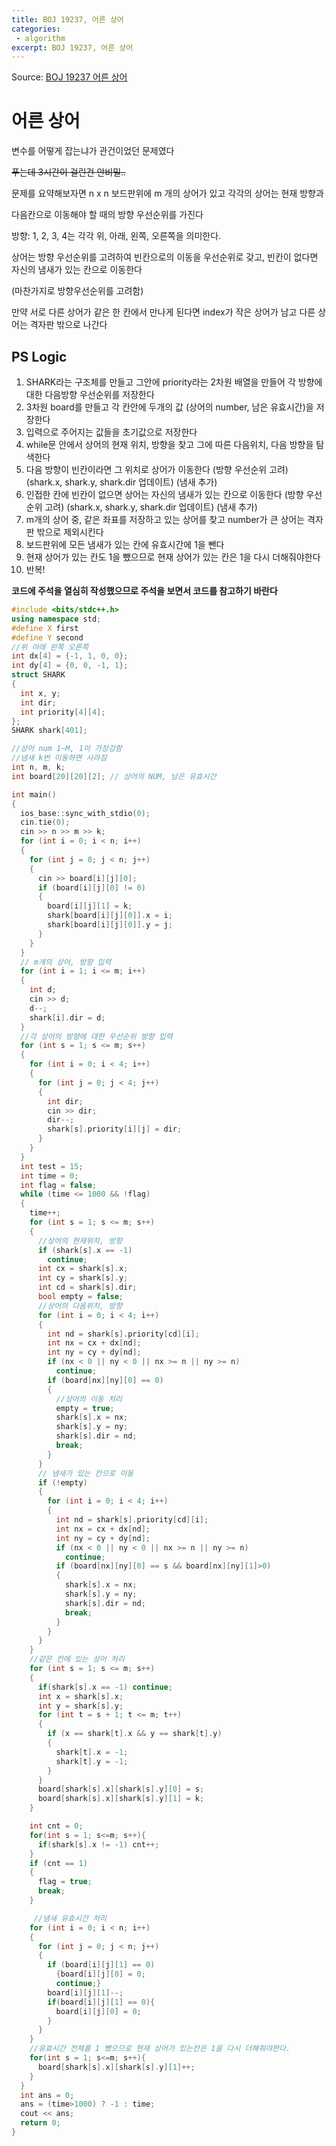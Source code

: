 ```yaml
---
title: BOJ 19237, 어른 상어
categories:
 - algorithm
excerpt: BOJ 19237, 어른 상어
---
```

Source: [BOJ 19237 어른 상어](https://www.acmicpc.net/problem/19237)

# 어른 상어
변수를 어떻게 잡는냐가 관건이었던 문제였다   

~~푸는데 3시간이 걸린건 안비밀..~~   

문제를 요약해보자면 n x n 보드판위에 m 개의 상어가 있고 각각의 상어는 현재 방향과   

다음칸으로 이동해야 할 때의 방향 우선순위를 가진다   

방향: 1, 2, 3, 4는 각각 위, 아래, 왼쪽, 오른쪽을 의미한다.   

상어는 방향 우선순위를 고려하여 빈칸으로의 이동을 우선순위로 갖고, 빈칸이 없다면 자신의 냄새가 있는 칸으로 이동한다   

(마찬가지로 방향우선순위를 고려함)

만약 서로 다른 상어가 같은 한 칸에서 만나게 된다면 index가 작은 상어가 남고 다른 상어는 격자판 밖으로 나간다   

## PS Logic
1. SHARK라는 구조체를 만들고 그안에 priority라는 2차원 배열을 만들어 각 방향에 대한 다음방향 우선순위를 저장한다
2. 3차원 board를 만들고 각 칸안에 두개의 값 (상어의 number, 남은 유효시간)을 저장한다
3. 입력으로 주어지는 값들을 초기값으로 저장한다
4. while문 안에서 상어의 현재 위치, 방향을 찾고 그에 따른 다음위치, 다음 방향을 탐색한다
5. 다음 방향이 빈칸이라면 그 위치로 상어가 이동한다 (방향 우선순위 고려) (shark.x, shark.y, shark.dir 업데이트) (냄새 추가)
6. 인접한 칸에 빈칸이 없으면 상어는 자신의 냄새가 있는 칸으로 이동한다 (방향 우선순위 고려) (shark.x, shark.y, shark.dir 업데이트) (냄새 추가)
7. m개의 상어 중, 같은 좌표를 저장하고 있는 상어를 찾고 number가 큰 상어는 격자판 밖으로 제외시킨다 
8. 보드판위에 모든 냄새가 있는 칸에 유효시간에 1을 뺀다
9. 현재 상어가 있는 칸도 1을 뺐으므로 현재 상어가 있는 칸은 1을 다시 더해줘야한다
10. 반복!

**코드에 주석을 열심히 작성했으므로 주석을 보면서 코드를 참고하기 바란다**

```c++
#include <bits/stdc++.h>
using namespace std;
#define X first
#define Y second
//위 아래 왼쪽 오른쪽
int dx[4] = {-1, 1, 0, 0};
int dy[4] = {0, 0, -1, 1};
struct SHARK
{
  int x, y;
  int dir;
  int priority[4][4];
};
SHARK shark[401];

//상어 num 1~M, 1이 가장강함
//냄새 k번 이동하면 사라짐
int n, m, k;
int board[20][20][2]; // 상어의 NUM, 남은 유효시간

int main()
{
  ios_base::sync_with_stdio(0);
  cin.tie(0);
  cin >> n >> m >> k;
  for (int i = 0; i < n; i++)
  {
    for (int j = 0; j < n; j++)
    {
      cin >> board[i][j][0];
      if (board[i][j][0] != 0)
      {
        board[i][j][1] = k;
        shark[board[i][j][0]].x = i;
        shark[board[i][j][0]].y = j;
      }
    }
  }
  // m개의 상어, 방향 입력
  for (int i = 1; i <= m; i++)
  {
    int d;
    cin >> d;
    d--;
    shark[i].dir = d;
  }
  //각 상어의 방향에 대한 우선순위 방향 입력
  for (int s = 1; s <= m; s++)
  {
    for (int i = 0; i < 4; i++)
    {
      for (int j = 0; j < 4; j++)
      {
        int dir;
        cin >> dir;
        dir--;
        shark[s].priority[i][j] = dir;
      }
    }
  }
  int test = 15;
  int time = 0;
  int flag = false;
  while (time <= 1000 && !flag)
  {
    time++;
    for (int s = 1; s <= m; s++)
    {
      //상어의 현재위치, 방향
      if (shark[s].x == -1)
        continue;
      int cx = shark[s].x;
      int cy = shark[s].y;
      int cd = shark[s].dir;
      bool empty = false;
      //상어의 다음위치, 방향
      for (int i = 0; i < 4; i++)
      {
        int nd = shark[s].priority[cd][i];
        int nx = cx + dx[nd];
        int ny = cy + dy[nd];
        if (nx < 0 || ny < 0 || nx >= n || ny >= n)
          continue;
        if (board[nx][ny][0] == 0)
        {
          //상어의 이동 처리
          empty = true;
          shark[s].x = nx;
          shark[s].y = ny;
          shark[s].dir = nd;
          break;
        }
      }
      // 냄새가 있는 칸으로 이동
      if (!empty)
      {
        for (int i = 0; i < 4; i++)
        {
          int nd = shark[s].priority[cd][i];
          int nx = cx + dx[nd];
          int ny = cy + dy[nd];
          if (nx < 0 || ny < 0 || nx >= n || ny >= n)
            continue;
          if (board[nx][ny][0] == s && board[nx][ny][1]>0)
          {
            shark[s].x = nx;
            shark[s].y = ny;
            shark[s].dir = nd;
            break;
          }
        }
      }
    }
    //같은 칸에 있는 상어 처리
    for (int s = 1; s <= m; s++)
    {
      if(shark[s].x == -1) continue;
      int x = shark[s].x;
      int y = shark[s].y;
      for (int t = s + 1; t <= m; t++)
      {
        if (x == shark[t].x && y == shark[t].y)
        {
          shark[t].x = -1;
          shark[t].y = -1;
        }
      }
      board[shark[s].x][shark[s].y][0] = s;
      board[shark[s].x][shark[s].y][1] = k;
    }

    int cnt = 0;
    for(int s = 1; s<=m; s++){
      if(shark[s].x != -1) cnt++;
    }
    if (cnt == 1)
    {
      flag = true;
      break;
    }

     //냄새 유효시간 처리
    for (int i = 0; i < n; i++)
    {
      for (int j = 0; j < n; j++)
      {
        if (board[i][j][1] == 0)
          {board[i][j][0] = 0;
          continue;}
        board[i][j][1]--;
        if(board[i][j][1] == 0){
          board[i][j][0] = 0;
        }
      }
    }
    //유효시간 전체를 1 뺐으므로 현재 상어가 있는칸은 1을 다시 더해줘야한다.
    for(int s = 1; s<=m; s++){
      board[shark[s].x][shark[s].y][1]++;
    }
  }
  int ans = 0;
  ans = (time>1000) ? -1 : time;
  cout << ans;
  return 0;
}
```